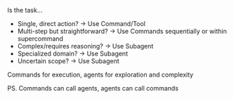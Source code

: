  Is the task…
- Single, direct action? → Use Command/Tool
- Multi-step but straightforward? → Use Commands sequentially or within supercommand
- Complex/requires reasoning? → Use Subagent
- Specialized domain? → Use Subagent
- Uncertain scope? → Use Subagent

Commands for execution, agents for exploration and complexity

PS. Commands can call agents, agents can call commands